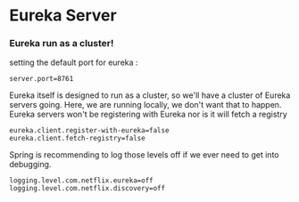 # Eureka Server

### Eureka run as a cluster!
setting the default port for eureka :

```
server.port=8761
```



Eureka itself is designed to run as a cluster, so we'll have a cluster of Eureka servers going. Here, we are running locally, we don't want that to happen.
Eureka servers won't be registering with Eureka nor is it will fetch a registry


```
eureka.client.register-with-eureka=false
eureka.client.fetch-registry=false
```


Spring is recommending to log those levels off if we ever need to get into debugging.
```
logging.level.com.netflix.eureka=off
logging.level.com.netflix.discovery=off
```